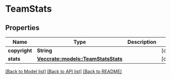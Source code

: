 # TeamStats

## Properties

Name | Type | Description | Notes
------------ | ------------- | ------------- | -------------
**copyright** | **String** |  | [optional] 
**stats** | [**Vec<crate::models::TeamStatsStats>**](TeamStats_stats.md) |  | [optional] 

[[Back to Model list]](../README.md#documentation-for-models) [[Back to API list]](../README.md#documentation-for-api-endpoints) [[Back to README]](../README.md)


